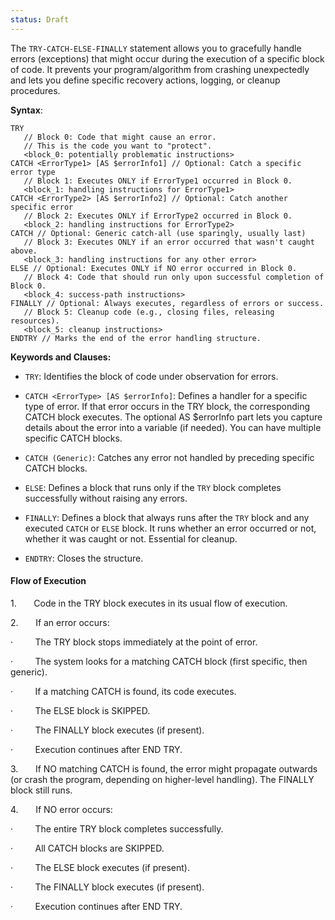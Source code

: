 ```yaml
---
status: Draft
---
```

The `TRY-CATCH-ELSE-FINALLY` statement allows you to gracefully handle errors (exceptions) that might occur during the execution of a specific block of code. It prevents your program/algorithm from crashing unexpectedly and lets you define specific recovery actions, logging, or cleanup procedures.

**Syntax**:

```
TRY
   // Block 0: Code that might cause an error.
   // This is the code you want to "protect".
   <block_0: potentially problematic instructions>
CATCH <ErrorType1> [AS $errorInfo1] // Optional: Catch a specific error type
   // Block 1: Executes ONLY if ErrorType1 occurred in Block 0.
   <block_1: handling instructions for ErrorType1>
CATCH <ErrorType2> [AS $errorInfo2] // Optional: Catch another specific error
   // Block 2: Executes ONLY if ErrorType2 occurred in Block 0.
   <block_2: handling instructions for ErrorType2>
CATCH // Optional: Generic catch-all (use sparingly, usually last)
   // Block 3: Executes ONLY if an error occurred that wasn't caught above.
   <block_3: handling instructions for any other error>
ELSE // Optional: Executes ONLY if NO error occurred in Block 0.
   // Block 4: Code that should run only upon successful completion of Block 0.
   <block_4: success-path instructions>
FINALLY // Optional: Always executes, regardless of errors or success.
   // Block 5: Cleanup code (e.g., closing files, releasing resources).
   <block_5: cleanup instructions>
ENDTRY // Marks the end of the error handling structure.
```

**Keywords and Clauses:**

* `TRY`: Identifies the block of code under observation for errors.

* `CATCH <ErrorType> [AS $errorInfo]`: Defines a handler for a specific type of error. If that error occurs in the TRY block, the corresponding CATCH block executes. The optional AS $errorInfo part lets you capture details about the error into a variable (if needed). You can have multiple specific CATCH blocks.

* `CATCH (Generic)`: Catches any error not handled by preceding specific CATCH blocks.

* `ELSE`: Defines a block that runs only if the `TRY` block completes successfully without raising any errors.

* `FINALLY`: Defines a block that always runs after the `TRY` block and any executed `CATCH` or `ELSE` block. It runs whether an error occurred or not, whether it was caught or not. Essential for cleanup.

* `ENDTRY`: Closes the structure.

#### Flow of Execution

1.       Code in the TRY block executes in its usual flow of execution.

2.       If an error occurs:

·         The TRY block stops immediately at the point of error.

·         The system looks for a matching CATCH block (first specific, then generic).

·         If a matching CATCH is found, its code executes.

·         The ELSE block is SKIPPED.

·         The FINALLY block executes (if present).

·         Execution continues after END TRY.

3.       If NO matching CATCH is found, the error might propagate outwards (or crash the program, depending on higher-level handling). The FINALLY block still runs.

4.       If NO error occurs:

·         The entire TRY block completes successfully.

·         All CATCH blocks are SKIPPED.

·         The ELSE block executes (if present).

·         The FINALLY block executes (if present).

·         Execution continues after END TRY.